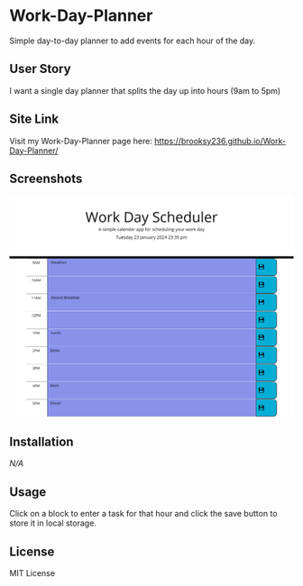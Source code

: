 # Work-Day-Planner
Simple day-to-day planner to add events for each hour of the day.

## **User Story**

I want a single day planner that splits the day up into hours (9am to 5pm)

## **Site Link**

Visit my Work-Day-Planner page here: https://brooksy236.github.io/Work-Day-Planner/ 

## **Screenshots**

![](assets/images/Screenshot_1.png)

## **Installation**

_N/A_

## **Usage**

Click on a block to enter a task for that hour and click the save button to store it in local storage.

## **License**

MIT License
